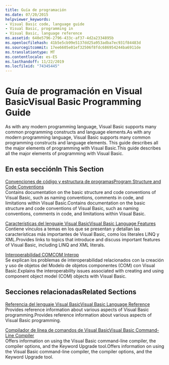 ```yaml
---
title: Guía de programación
ms.date: 07/20/2015
helpviewer_keywords:
- Visual Basic code, language guide
- Visual Basic, programming in
- Visual Basic, language reference
ms.assetid: 640e5796-2796-433c-af37-4d2a2334895b
ms.openlocfilehash: 41b5e5cb99e5137dd25a953adba7ec931f84483d
ms.sourcegitcommit: 17ee6605e01ef32506f8fdc686954244ba6911de
ms.translationtype: MT
ms.contentlocale: es-ES
ms.lasthandoff: 11/22/2019
ms.locfileid: "74345445"
---
```

# <a name="visual-basic-programming-guide"></a><span data-ttu-id="0de40-102">Guía de programación en Visual Basic</span><span class="sxs-lookup"><span data-stu-id="0de40-102">Visual Basic Programming Guide</span></span>
<span data-ttu-id="0de40-103">As with any modern programming language, Visual Basic supports many common programming constructs and language elements.</span><span class="sxs-lookup"><span data-stu-id="0de40-103">As with any modern programming language, Visual Basic supports many common programming constructs and language elements.</span></span> <span data-ttu-id="0de40-104">This guide describes all the major elements of programming with Visual Basic.</span><span class="sxs-lookup"><span data-stu-id="0de40-104">This guide describes all the major elements of programming with Visual Basic.</span></span>  
  
## <a name="in-this-section"></a><span data-ttu-id="0de40-105">En esta sección</span><span class="sxs-lookup"><span data-stu-id="0de40-105">In This Section</span></span>  
 [<span data-ttu-id="0de40-106">Convenciones de código y estructura de programas</span><span class="sxs-lookup"><span data-stu-id="0de40-106">Program Structure and Code Conventions</span></span>](../../visual-basic/programming-guide/program-structure/program-structure-and-code-conventions.md)  
 <span data-ttu-id="0de40-107">Contains documentation on the basic structure and code conventions of Visual Basic, such as naming conventions, comments in code, and limitations within Visual Basic.</span><span class="sxs-lookup"><span data-stu-id="0de40-107">Contains documentation on the basic structure and code conventions of Visual Basic, such as naming conventions, comments in code, and limitations within Visual Basic.</span></span>  
  
 [<span data-ttu-id="0de40-108">Características del lenguaje Visual Basic</span><span class="sxs-lookup"><span data-stu-id="0de40-108">Visual Basic Language Features</span></span>](../../visual-basic/programming-guide/language-features/index.md)  
 <span data-ttu-id="0de40-109">Contiene vínculos a temas en los que se presentan y detallan las características más importantes de Visual Basic, como los literales LINQ y XML.</span><span class="sxs-lookup"><span data-stu-id="0de40-109">Provides links to topics that introduce and discuss important features of Visual Basic, including LINQ and XML literals.</span></span>  
  
 [<span data-ttu-id="0de40-110">Interoperabilidad COM</span><span class="sxs-lookup"><span data-stu-id="0de40-110">COM Interop</span></span>](../../visual-basic/programming-guide/com-interop/index.md)  
 <span data-ttu-id="0de40-111">Se explican los problemas de interoperabilidad relacionados con la creación y uso de objetos del Modelo de objetos componentes (COM) con Visual Basic.</span><span class="sxs-lookup"><span data-stu-id="0de40-111">Explains the interoperability issues associated with creating and using component object model (COM) objects with Visual Basic.</span></span>  
  
## <a name="related-sections"></a><span data-ttu-id="0de40-112">Secciones relacionadas</span><span class="sxs-lookup"><span data-stu-id="0de40-112">Related Sections</span></span>  
 [<span data-ttu-id="0de40-113">Referencia del lenguaje Visual Basic</span><span class="sxs-lookup"><span data-stu-id="0de40-113">Visual Basic Language Reference</span></span>](../../visual-basic/language-reference/index.md)  
 <span data-ttu-id="0de40-114">Provides reference information about various aspects of Visual Basic programming.</span><span class="sxs-lookup"><span data-stu-id="0de40-114">Provides reference information about various aspects of Visual Basic programming.</span></span>  
  
 [<span data-ttu-id="0de40-115">Compilador de línea de comandos de Visual Basic</span><span class="sxs-lookup"><span data-stu-id="0de40-115">Visual Basic Command-Line Compiler</span></span>](../../visual-basic/reference/command-line-compiler/index.md)  
 <span data-ttu-id="0de40-116">Offers information on using the Visual Basic command-line compiler, the compiler options, and the Keyword Upgrade tool.</span><span class="sxs-lookup"><span data-stu-id="0de40-116">Offers information on using the Visual Basic command-line compiler, the compiler options, and the Keyword Upgrade tool.</span></span>
